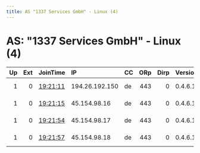 ```yaml
---
title: AS "1337 Services GmbH" - Linux (4)
---
```


# AS: "1337 Services GmbH" - Linux (4)

|   Up |   Ext | JoinTime                                                                                              | IP             | CC   |   ORp |   Dirp | Version   | Contact                  | Nickname   |   eFamMembers |
|-----:|------:|:------------------------------------------------------------------------------------------------------|:---------------|:-----|------:|-------:|:----------|:-------------------------|:-----------|--------------:|
|    1 |     0 | [19:21:11](https://nusenu.github.io/OrNetStats/w/relay/64E2441E917FADB379755DF4F6C14B4736BC7D72.html) | 194.26.192.150 | de   |   443 |      0 | 0.4.6.10  | email:support rdp.sh url | RDPdotSH   |            17 |
|    1 |     0 | [19:21:15](https://nusenu.github.io/OrNetStats/w/relay/ABE0B38D178EB49A2BA9070D048D64C34D75EB25.html) | 45.154.98.16   | de   |   443 |      0 | 0.4.6.10  | email:support rdp.sh url | RDPdotSH   |            17 |
|    1 |     0 | [19:21:54](https://nusenu.github.io/OrNetStats/w/relay/622CDB24589BD6742344AF241C23CF768E53D607.html) | 45.154.98.17   | de   |   443 |      0 | 0.4.6.10  | email:support rdp.sh url | RDPdotSH   |            17 |
|    1 |     0 | [19:21:57](https://nusenu.github.io/OrNetStats/w/relay/E0BBCEFE12A0C497CB25F13F26813E3C589337D0.html) | 45.154.98.18   | de   |   443 |      0 | 0.4.6.10  | email:support rdp.sh url | RDPdotSH   |            17 |
